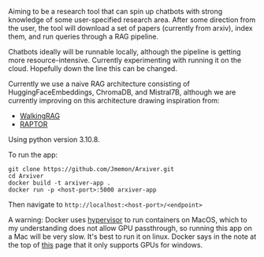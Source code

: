 
Aiming to be a research tool that can spin up chatbots with strong knowledge of some user-specified research area. After some direction from the user, the tool will download a set of papers (currently from arxiv), index them, and run queries through a RAG pipeline.

Chatbots ideally will be runnable locally, although the pipeline is getting more resource-intensive. Currently experimenting with running it on the cloud. Hopefully down the line this can be changed.

Currently we use a naive RAG architecture consisting of HuggingFaceEmbeddings, ChromaDB, and Mistral7B, although we are currently improving on this architecture drawing inspiration from:
- [WalkingRAG](https://twitter.com/hrishioa/status/1745835962108985737)
- [RAPTOR](https://github.com/parthsarthi03/raptor)

Using python version 3.10.8.

To run the app:
```
git clone https://github.com/Jmemon/Arxiver.git
cd Arxiver
docker build -t arxiver-app .
docker run -p <host-port>:5000 arxiver-app
```
Then navigate to `http://localhost:<host-port>/<endpoint>`

A warning:
Docker uses [hypervisor](https://developer.apple.com/documentation/hypervisor) to run containers on MacOS, which to my understanding does not allow GPU passthrough, so running this app on a Mac will be very slow. It's best to run it on linux. Docker says in the note at the top of [this](https://docs.docker.com/desktop/gpu/) page that it only supports GPUs for windows.
